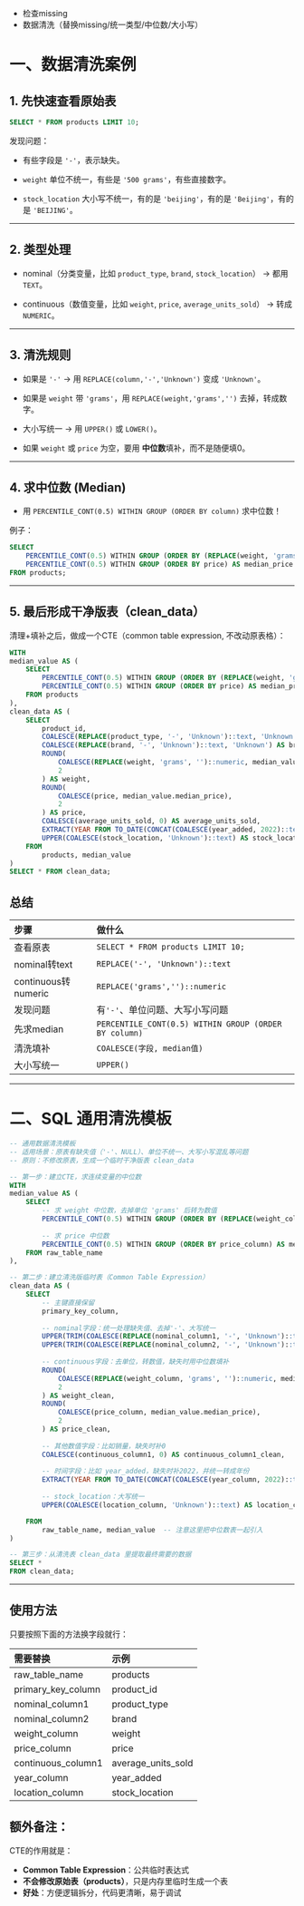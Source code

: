 - 检查missing
- 数据清洗（替换missing/统一类型/中位数/大小写）

# 一、数据清洗案例
## 1. 先快速查看原始表

```sql
SELECT * FROM products LIMIT 10;
```

发现问题：

- 有些字段是 `'-'`，表示缺失。
    
- `weight` 单位不统一，有些是 `'500 grams'`，有些直接数字。
    
- `stock_location` 大小写不统一，有的是 `'beijing'`，有的是 `'Beijing'`，有的是 `'BEIJING'`。
    

---

##  2. 类型处理

- nominal（分类变量，比如 `product_type`, `brand`, `stock_location`） → 都用 `TEXT`。
    
- continuous（数值变量，比如 `weight`, `price`, `average_units_sold`） → 转成 `NUMERIC`。
    

---

## 3. 清洗规则

- 如果是 `'-'` → 用 `REPLACE(column,'-','Unknown')` 变成 `'Unknown'`。
    
- 如果是 `weight` 带 `'grams'`，用 `REPLACE(weight,'grams','')` 去掉，转成数字。
    
- 大小写统一 → 用 `UPPER()` 或 `LOWER()`。
    
- 如果 `weight` 或 `price` 为空，要用 **中位数**填补，而不是随便填0。
    

---

##  4. 求中位数 (Median)

- 用 `PERCENTILE_CONT(0.5) WITHIN GROUP (ORDER BY column)` 求中位数！
    

例子：

```sql
SELECT 
    PERCENTILE_CONT(0.5) WITHIN GROUP (ORDER BY (REPLACE(weight, 'grams', '')::numeric)) AS median_weight,
    PERCENTILE_CONT(0.5) WITHIN GROUP (ORDER BY price) AS median_price
FROM products;
```

---

##  5. 最后形成干净版表（clean_data）

清理+填补之后，做成一个CTE（common table expression, 不改动原表格）：

```sql
WITH 
median_value AS (
    SELECT 
        PERCENTILE_CONT(0.5) WITHIN GROUP (ORDER BY (REPLACE(weight, 'grams', '')::numeric)) AS median_weight,
        PERCENTILE_CONT(0.5) WITHIN GROUP (ORDER BY price) AS median_price
    FROM products
),
clean_data AS (
    SELECT 
        product_id,
        COALESCE(REPLACE(product_type, '-', 'Unknown')::text, 'Unknown') AS product_type,
        COALESCE(REPLACE(brand, '-', 'Unknown')::text, 'Unknown') AS brand,
        ROUND(
            COALESCE(REPLACE(weight, 'grams', '')::numeric, median_value.median_weight), 
            2
        ) AS weight,
        ROUND(
            COALESCE(price, median_value.median_price), 
            2
        ) AS price,
        COALESCE(average_units_sold, 0) AS average_units_sold,
        EXTRACT(YEAR FROM TO_DATE(CONCAT(COALESCE(year_added, 2022)::text, '-01-01'),'YYYY-MM-DD')) AS year_added,
        UPPER(COALESCE(stock_location, 'Unknown')::text) AS stock_location
    FROM 
        products, median_value
)
SELECT * FROM clean_data;
```


## 总结

|步骤|做什么|
|:--|:--|
|查看原表|`SELECT * FROM products LIMIT 10;`|
|nominal转text|`REPLACE('-', 'Unknown')::text`|
|continuous转numeric|`REPLACE('grams','')::numeric`|
|发现问题|有`'-'`、单位问题、大写小写问题|
|先求median|`PERCENTILE_CONT(0.5) WITHIN GROUP (ORDER BY column)`|
|清洗填补|`COALESCE(字段, median值)`|
|大小写统一|`UPPER()`|



---

#  二、SQL 通用清洗模板

```sql
-- 通用数据清洗模板
-- 适用场景：原表有缺失值（'-'、NULL）、单位不统一、大写小写混乱等问题
-- 原则：不修改原表，生成一个临时干净版表 clean_data

-- 第一步：建立CTE，求连续变量的中位数
WITH 
median_value AS (
    SELECT 
        -- 求 weight 中位数，去掉单位 'grams' 后转为数值
        PERCENTILE_CONT(0.5) WITHIN GROUP (ORDER BY (REPLACE(weight_column, 'grams', '')::numeric)) AS median_weight,
        
        -- 求 price 中位数
        PERCENTILE_CONT(0.5) WITHIN GROUP (ORDER BY price_column) AS median_price
    FROM raw_table_name
),

-- 第二步：建立清洗版临时表（Common Table Expression）
clean_data AS (
    SELECT 
        -- 主键直接保留
        primary_key_column,
        
        -- nominal字段：统一处理缺失值、去掉'-'、大写统一
        UPPER(TRIM(COALESCE(REPLACE(nominal_column1, '-', 'Unknown')::text, 'Unknown'))) AS nominal_column1_clean,
        UPPER(TRIM(COALESCE(REPLACE(nominal_column2, '-', 'Unknown')::text, 'Unknown'))) AS nominal_column2_clean,
        
        -- continuous字段：去单位，转数值，缺失时用中位数填补
        ROUND(
            COALESCE(REPLACE(weight_column, 'grams', '')::numeric, median_value.median_weight),
            2
        ) AS weight_clean,
        ROUND(
            COALESCE(price_column, median_value.median_price),
            2
        ) AS price_clean,
        
        -- 其他数值字段：比如销量，缺失时补0
        COALESCE(continuous_column1, 0) AS continuous_column1_clean,
        
        -- 时间字段：比如 year_added，缺失时补2022，并统一转成年份
        EXTRACT(YEAR FROM TO_DATE(CONCAT(COALESCE(year_column, 2022)::text, '-01-01'), 'YYYY-MM-DD')) AS year_clean,
        
        -- stock_location：大写统一
        UPPER(COALESCE(location_column, 'Unknown')::text) AS location_clean

    FROM 
        raw_table_name, median_value  -- 注意这里把中位数表一起引入
)

-- 第三步：从清洗表 clean_data 里提取最终需要的数据
SELECT *
FROM clean_data;
```

---

## 使用方法

只要按照下面的方法换字段就行：

|需要替换|示例|
|:--|:--|
|raw_table_name|products|
|primary_key_column|product_id|
|nominal_column1|product_type|
|nominal_column2|brand|
|weight_column|weight|
|price_column|price|
|continuous_column1|average_units_sold|
|year_column|year_added|
|location_column|stock_location|

## 额外备注：

CTE的作用就是：
- **Common Table Expression**：公共临时表达式
- **不会修改原始表（products）**，只是内存里临时生成一个表
- **好处**：方便逻辑拆分，代码更清晰，易于调试
    
